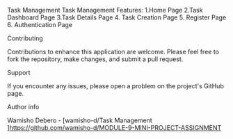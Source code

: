 Task Management 
Task Management Features:
  1.Home Page
  2.Task Dashboard Page
  3.Task Details Page
  4. Task Creation Page
  5. Register Page
  6. Authentication Page
   
Contributing

Contributions to enhance this application are welcome. Please feel free to fork the repository, make changes, and submit a pull request.

Support

If you encounter any issues, please open a problem on the project's GitHub page.

Author info

Wamisho Debero - [wamisho-d/Task Management ]https://github.com/wamisho-d/MODULE-9-MINI-PROJECT-ASSIGNMENT

